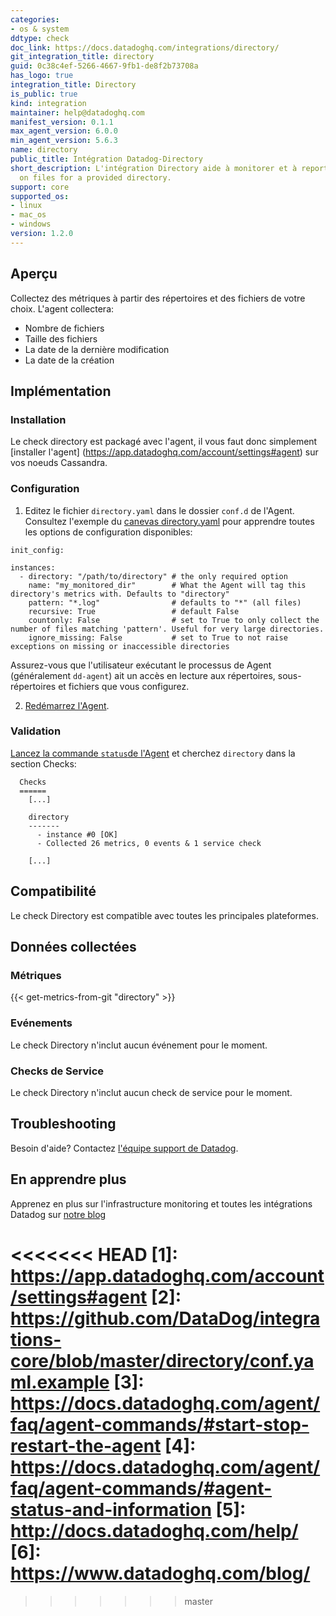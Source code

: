```yaml
---
categories:
- os & system
ddtype: check
doc_link: https://docs.datadoghq.com/integrations/directory/
git_integration_title: directory
guid: 0c38c4ef-5266-4667-9fb1-de8f2b73708a
has_logo: true
integration_title: Directory
is_public: true
kind: integration
maintainer: help@datadoghq.com
manifest_version: 0.1.1
max_agent_version: 6.0.0
min_agent_version: 5.6.3
name: directory
public_title: Intégration Datadog-Directory
short_description: L'intégration Directory aide à monitorer et à reporter des métriques
  on files for a provided directory.
support: core
supported_os:
- linux
- mac_os
- windows
version: 1.2.0
---
```


## Aperçu

Collectez des métriques à partir des répertoires et des fichiers de votre choix. L'agent collectera:

  * Nombre de fichiers
  * Taille des fichiers
  * La date de la dernière modification
  * La date de la création

## Implémentation
### Installation

Le check directory est packagé avec l'agent, il vous faut donc simplement [installer l'agent] (https://app.datadoghq.com/account/settings#agent) sur vos noeuds Cassandra.

### Configuration

1. Editez le fichier `directory.yaml` dans le dossier `conf.d` de l'Agent. Consultez l'exemple du [canevas  directory.yaml](https://github.com/DataDog/integrations-core/blob/master/directory/conf.yaml.example) pour apprendre toutes les options de configuration disponibles:

```
init_config:

instances:
  - directory: "/path/to/directory" # the only required option
    name: "my_monitored_dir"        # What the Agent will tag this directory's metrics with. Defaults to "directory"
    pattern: "*.log"                # defaults to "*" (all files)
    recursive: True                 # default False
    countonly: False                # set to True to only collect the number of files matching 'pattern'. Useful for very large directories.
    ignore_missing: False           # set to True to not raise exceptions on missing or inaccessible directories
```

Assurez-vous que l'utilisateur exécutant le processus de Agent (généralement `dd-agent`) ait un accès en lecture aux répertoires, sous-répertoires et fichiers que vous configurez.

2. [Redémarrez l'Agent](https://docs.datadoghq.com/agent/faq/agent-commands/#start-stop-restart-the-agent).

### Validation

[Lancez la commande `status`de l'Agent](https://docs.datadoghq.com/agent/faq/agent-commands/#agent-status-and-information) et cherchez `directory` dans la section Checks:

```
  Checks
  ======
    [...]

    directory
    -------
      - instance #0 [OK]
      - Collected 26 metrics, 0 events & 1 service check

    [...]
```

## Compatibilité

Le check Directory est compatible avec toutes les principales plateformes.

## Données collectées
### Métriques
{{< get-metrics-from-git "directory" >}}

### Evénements
Le check Directory n'inclut aucun événement pour le moment.

### Checks de Service
Le check Directory n'inclut aucun check de service pour le moment.

## Troubleshooting
Besoin d'aide? Contactez  [l'équipe support de Datadog](http://docs.datadoghq.com/help/).

## En apprendre plus
Apprenez en plus sur l'infrastructure monitoring et toutes les intégrations Datadog sur [notre blog](https://www.datadoghq.com/blog/)

<<<<<<< HEAD
[1]: https://app.datadoghq.com/account/settings#agent
[2]: https://github.com/DataDog/integrations-core/blob/master/directory/conf.yaml.example
[3]: https://docs.datadoghq.com/agent/faq/agent-commands/#start-stop-restart-the-agent
[4]: https://docs.datadoghq.com/agent/faq/agent-commands/#agent-status-and-information
[5]: http://docs.datadoghq.com/help/
[6]: https://www.datadoghq.com/blog/
=======
>>>>>>> master
